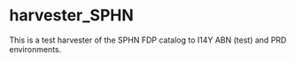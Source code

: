 # harvester_SPHN

This is a test harvester of the SPHN FDP catalog to I14Y ABN (test) and PRD environments.